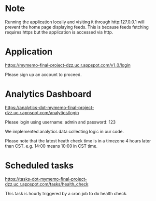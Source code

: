 # Note
Running the application locally and visiting it through http:127.0.0.1 will prevent the home page displaying feeds. This is because feeds fetching requires https but the application is accessed via http.

# Application
https://mymemo-final-project-dzz.uc.r.appspot.com/v1_0/login

Please sign up an account to proceed.

# Analytics Dashboard
https://analytics-dot-mymemo-final-project-dzz.uc.r.appspot.com/analytics/login

Please login using username: admin and password: 123

We implemented analytics data collecting logic in our code.

Please note that the latest heath check time is in a timezone 4 hours later than CST. e.g. 14:00 means 10:00 in CST time.

# Scheduled tasks
https://tasks-dot-mymemo-final-project-dzz.uc.r.appspot.com/tasks/health_check

This task is hourly triggered by a cron job to do health check.